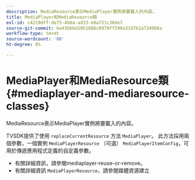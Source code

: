 ```yaml
---
description: MediaResource表示MediaPlayer實例將要載入的內容。
title: MediaPlayer和MediaResource類
exl-id: c4219dff-de75-4b8a-ad33-e0a721c38de7
source-git-commit: be43bbbd1051886c8979ff590a3197b2a7249b6a
workflow-type: tm+mt
source-wordcount: '86'
ht-degree: 0%

---
```


# MediaPlayer和MediaResource類 {#mediaplayer-and-mediaresource-classes}

MediaResource表示MediaPlayer實例將要載入的內容。

<!--<a id="section_431AB7221E0249BF949EC72EEB9B428A"></a>-->

TVSDK提供了使用 `replaceCurrentResource` 方法 `MediaPlayer`。 此方法採用兩個參數，一個實例 `MediaPlayerResource` （可選） `MediaPlayerItemConfig`，可用於傳遞應用程式定義的自定義參數。

* 有關詳細資訊，請參閱mediaplayer-reuse-or-remove。
* 有關詳細資訊 `MediaPlayerResource`，請參閱媒體資源建立
